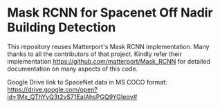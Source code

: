 # **Mask RCNN for Spacenet Off Nadir Building Detection**

This repository reuses Matterport's Mask RCNN implementation. Many thanks to all the contributors of that project. Kindly refer their implementation https://github.com/matterport/Mask_RCNN for detailed documentation on many aspects of this code.

Google Drive link to SpaceNet data in MS COCO format: https://drive.google.com/open?id=1Mx_QThYvQ3t2vS71EaIAhsPGQ9YGIeqv#
